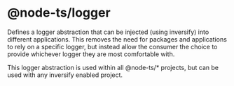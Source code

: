 # @node-ts/logger



Defines a logger abstraction that can be injected (using inversify) into different applications. This removes the need for packages and applications to rely on a specific logger, but instead allow the consumer the choice to provide whichever logger they are most comfortable with.

This logger abstraction is used within all @node-ts/* projects, but can be used with any inversify enabled project.
